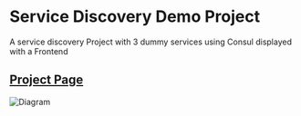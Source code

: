 # Service Discovery Demo Project
A service discovery Project with 3 dummy services using Consul displayed with a Frontend
## [Project Page](https://roadmap.sh/projects/service-discovery)
![Diagram](diagram.png)

